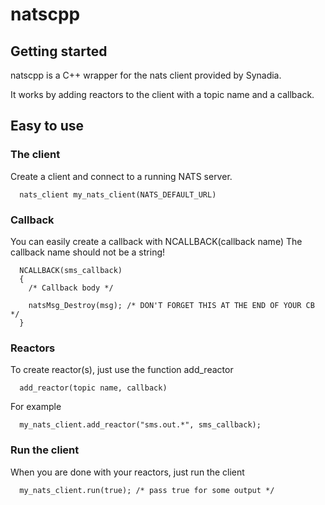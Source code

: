 # natscpp

## Getting started
natscpp is a C++ wrapper for the nats client provided by Synadia.

It works by adding reactors to the client with a topic name and a callback.

## Easy to use

### The client
Create a client and connect to a running NATS server.
````
  nats_client my_nats_client(NATS_DEFAULT_URL)
````

### Callback
You can easily create a callback with NCALLBACK(callback name)
The callback name should not be a string!
````
  NCALLBACK(sms_callback)
  {
    /* Callback body */

    natsMsg_Destroy(msg); /* DON'T FORGET THIS AT THE END OF YOUR CB */
  }
````

### Reactors
To create reactor(s), just use the function add_reactor
````
  add_reactor(topic name, callback)
````
For example
````
  my_nats_client.add_reactor("sms.out.*", sms_callback);
````

### Run the client
When you are done with your reactors, just run the client
````
  my_nats_client.run(true); /* pass true for some output */
````
